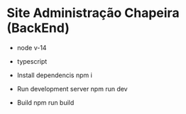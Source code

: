   # Site Administração Chapeira (BackEnd)

  *  node v-14
  * typescript

  * Install dependencis npm i
  * Run development server npm run dev
  * Build npm run build